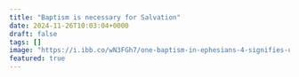 ```yaml
---
title: "Baptism is necessary for Salvation"
date: 2024-11-26T10:03:04+0000
draft: false
tags: []
image: "https://i.ibb.co/wN3FGh7/one-baptism-in-ephesians-4-signifies-unity.jpg"
featured: true
---
```

